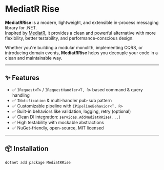 # MediatR Rise

**MediatRRise** is a modern, lightweight, and extensible in-process messaging library for .NET.  
Inspired by [MediatR](https://github.com/jbogard/MediatR), it provides a clean and powerful alternative with more flexibility, better testability, and performance-conscious design.

Whether you're building a modular monolith, implementing CQRS, or introducing domain events, **MediatRRise** helps you decouple your code in a clean and maintainable way.

---

## ✨ Features

- ✅ `IRequest<T>` / `IRequestHandler<T, R>` based command & query handling
- ✅ `INotification` & multi-handler pub-sub pattern
- ✅ Customizable pipeline with `IPipelineBehavior<T, R>`
- ✅ Built-in behaviors like validation, logging, retry (optional)
- ✅ Clean DI integration: `services.AddMediatRRise(...)`
- ✅ High testability with mockable abstractions
- ✅ NuGet-friendly, open-source, MIT licensed

---

## 📦 Installation

```bash
dotnet add package MediatRRise
